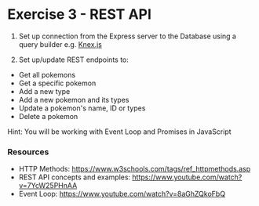 # Exercise 3 - REST API

1. Set up connection from the Express server to the Database using a query builder e.g. [Knex.js](https://knexjs.org/)

2. Set up/update REST endpoints to:

- Get all pokemons
- Get a specific pokemon
- Add a new type
- Add a new pokemon and its types
- Update a pokemon's name, ID or types
- Delete a pokemon

Hint: You will be working with Event Loop and Promises in JavaScript

### Resources

- HTTP Methods: https://www.w3schools.com/tags/ref_httpmethods.asp
- REST API concepts and examples: https://www.youtube.com/watch?v=7YcW25PHnAA
- Event Loop: https://www.youtube.com/watch?v=8aGhZQkoFbQ
